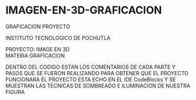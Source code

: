 # IMAGEN-EN-3D-GRAFICACION
GRAFICACION PROYECTO

INSTITUTO TECNOLOGICO DE POCHUTLA

PROYECTO: IMAGE EN 3D       
MATERIA GRAFICACION 


DENTRO DEL CODIGO ESTAN LOS COMENTARIOS DE CADA PARTE Y PASOS QUE SE FUERON REALIZANDO PARA OBTENER QUE EL PROYECTO FUNCIONARA
EL PROYECTO ESTA ECHO EN EL IDE CodeBlocks Y SE MUESTRAN LAS TECNICAS DE SOMBREADO E ILUMINACION DE NUESTRA FIGURA
